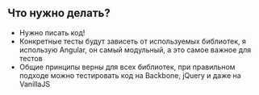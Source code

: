 ## Что нужно делать?

* Нужно писать код!
* Конкретные тесты будут зависеть от используемых библиотек, я использую Angular, он самый модульный, а это самое важное для тестов
* Общие принципы верны для всех библиотек, при правильном подходе можно тестировать код на Backbone, jQuery и даже на VanillaJS
